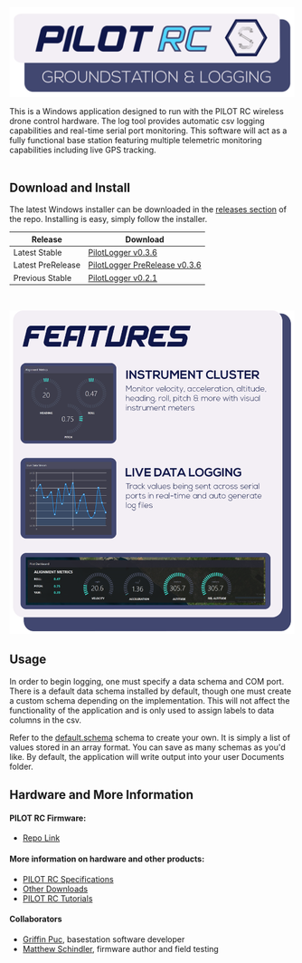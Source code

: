 <p align="center">
  <img src="images/newlogo.png">
</p>

This is a Windows application designed to run with the PILOT RC wireless drone control hardware. The log tool provides automatic csv logging capabilities and real-time serial port monitoring. This software will act as a fully functional base station featuring multiple telemetric monitoring capabilities including live GPS tracking.
<br />
<br />
<!-- ![Logger Demo](images/monitor.gif) -->

## Download and Install

The latest Windows installer can be downloaded in the [releases section](https://github.com/griffinpuc/pilotlogger/releases) of the repo.
Installing is easy, simply follow the installer.

| Release      | Download |
| ----------- | ----------- |
| Latest Stable | [PilotLogger v0.3.6](https://github.com/griffinpuc/pilotlogger/releases/download/0.3.6/pilotlogger-v0.3.6.exe)       |
| Latest PreRelease   | [PilotLogger PreRelease v0.3.6](https://github.com/griffinpuc/pilotlogger/releases/download/0.3.6/pilotlogger-v0.3.6.exe)        |
| Previous Stable   | [PilotLogger v0.2.1](https://github.com/griffinpuc/pilotlogger/releases/download/0.2.1/pilotlogger-v0.2.1.exe)        |
<br />

<p align="center">
  <img src="images/contentfeatures.png">
</p>

## Usage

In order to begin logging, one must specify a data schema and COM port. There is a default data schema installed by default, though one must create a custom schema depending on the implementation. This will not affect the functionality of the application and is only used to assign labels to data columns in the csv.

Refer to the [default.schema](https://github.com/griffinpuc/pilotlogger/blob/master/PILOTLOGGER/bin/Debug/schemas/default.schema) schema to create your own. It is simply a list of values stored in an array format. You can save as many schemas as you'd like. By default, the application will write output into your user Documents folder.
<br />

## Hardware and More Information

#### PILOT RC Firmware:
* [Repo Link](https://github.com/mschindler301/TX250)

#### More information on hardware and other products:
* [PILOT RC Specifications](https://www.schindlerelectronics.com/specs)
* [Other Downloads](https://www.schindlerelectronics.com/downloads)
* [PILOT RC Tutorials](https://www.schindlerelectronics.com/getting-started)

#### Collaborators

* [Griffin Puc](https://github.com/griffinpuc), basestation software developer
* [Matthew Schindler](https://github.com/mschindler301), firmware author and field testing

